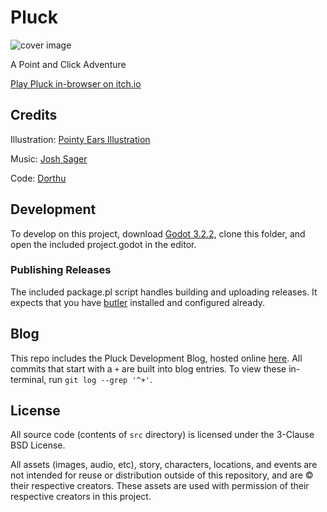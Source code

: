 # Pluck

![cover image](meta/cover.png?raw=true "Pluck")

A Point and Click Adventure

[Play Pluck in-browser on itch.io](https://dorthu.itch.io/pluck)

## Credits

Illustration: [Pointy Ears Illustration](https://www.instagram.com/pointyearsillustration/?hl=en)

Music: [Josh Sager](https://www.youtube.com/channel/UCPcdjB0r0gU13m0oSizEdSA)

Code: [Dorthu](dorthu.com)

## Development

To develop on this project, download [Godot
3.2.2](https://godotengine.org/download/linux), clone this folder, and open the
included project.godot in the editor.

### Publishing Releases

The included package.pl script handles building and uploading releases.  It
expects that you have [butler](https://itch.io/docs/butler/) installed and
configured already.

## Blog

This repo includes the Pluck Development Blog, hosted online
[here](http://pluck-blog.dorthu.com).  All commits that start with a `+` are
built into blog entries.  To view these in-terminal, run `git log --grep '^+'`.

## License

All source code (contents of `src` directory) is licensed under the 3-Clause
BSD License.

All assets (images, audio, etc), story, characters, locations, and events are
not intended for reuse or distribution outside of this repository, and are ©
their respective creators.  These assets are used with permission of their
respective creators in this project.
